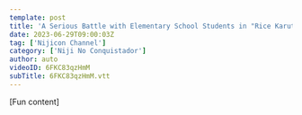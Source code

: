 ```yaml
---
template: post
title: 'A Serious Battle with Elementary School Students in "Rice Karuta"!'
date: 2023-06-29T09:00:03Z
tag: ['Nijicon Channel']
category: ['Niji No Conquistador']
author: auto 
videoID: 6FKC83qzHmM
subTitle: 6FKC83qzHmM.vtt
---
```

[Fun content]
